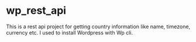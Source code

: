 # wp_rest_api
This is a rest api project for getting country information like name, timezone, currency etc. I used to install Wordpress with Wp cli.
